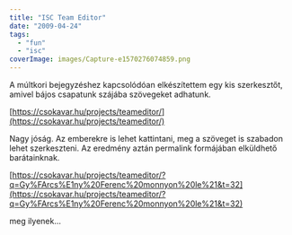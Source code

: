 ```yaml
---
title: "ISC Team Editor"
date: "2009-04-24"
tags: 
  - "fun"
  - "isc"
coverImage: images/Capture-e1570276074859.png
---
```


A múltkori bejegyzéshez kapcsolódóan elkészítettem egy kis szerkesztőt, amivel bájos csapatunk szájába szövegeket adhatunk.

[https://csokavar.hu/projects/teameditor/](https://csokavar.hu/projects/teameditor/)

Nagy jóság. Az emberekre is lehet kattintani, meg a szöveget is szabadon lehet szerkeszteni. Az eredmény aztán permalink formájában elküldhető barátainknak.

[https://csokavar.hu/projects/teameditor/?q=Gy%FArcs%E1ny%20Ferenc%20monnyon%20le%21&t=32](https://csokavar.hu/projects/teameditor/?q=Gy%FArcs%E1ny%20Ferenc%20monnyon%20le%21&t=32)

meg ilyenek...
